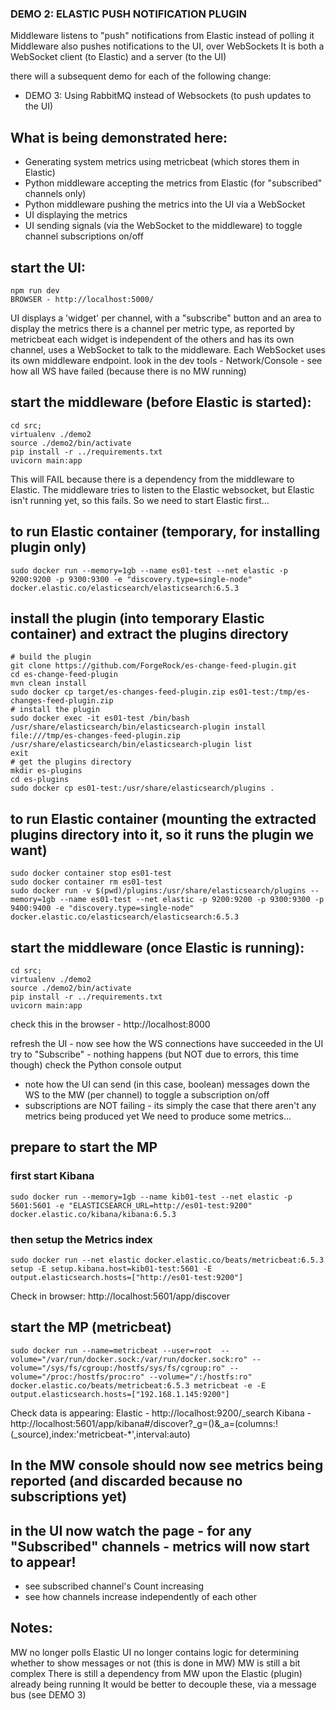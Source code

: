 ### DEMO 2: ELASTIC PUSH NOTIFICATION PLUGIN

Middleware listens to "push" notifications from Elastic instead of polling it
Middleware also pushes notifications to the UI, over WebSockets
It is both a WebSocket client (to Elastic) and a server (to the UI)

there will a subsequent demo for each of the following change:
* DEMO 3: Using RabbitMQ instead of Websockets (to push updates to the UI)

## What is being demonstrated here:
* Generating system metrics using metricbeat (which stores them in Elastic)
* Python middleware accepting the metrics from Elastic (for "subscribed" channels only)
* Python middleware pushing the metrics into the UI via a WebSocket
* UI displaying the metrics
* UI sending signals (via the WebSocket to the middleware) to toggle channel subscriptions on/off

## start the UI:
    npm run dev
    BROWSER - http://localhost:5000/

UI displays a 'widget' per channel, with a "subscribe" button and an area to display the metrics
there is a channel per metric type, as reported by metricbeat
each widget is independent of the others and has its own channel, uses a WebSocket to talk to the middleware. Each WebSocket uses its own middleware endpoint.
look in the dev tools - Network/Console - see how all WS have failed (because there is no MW running)

## start the middleware (before Elastic is started):
    cd src; 
    virtualenv ./demo2
    source ./demo2/bin/activate
    pip install -r ../requirements.txt     
    uvicorn main:app

This will FAIL because there is a dependency from the middleware to Elastic. 
The middleware tries to listen to the Elastic websocket, but Elastic isn't running yet, so this fails.
So we need to start Elastic first...

## to run Elastic container (temporary, for installing plugin only)
    sudo docker run --memory=1gb --name es01-test --net elastic -p 9200:9200 -p 9300:9300 -e "discovery.type=single-node" docker.elastic.co/elasticsearch/elasticsearch:6.5.3

## install the plugin (into temporary Elastic container) and extract the plugins directory 
    # build the plugin
    git clone https://github.com/ForgeRock/es-change-feed-plugin.git
    cd es-change-feed-plugin
    mvn clean install  
    sudo docker cp target/es-changes-feed-plugin.zip es01-test:/tmp/es-changes-feed-plugin.zip
    # install the plugin
    sudo docker exec -it es01-test /bin/bash
    /usr/share/elasticsearch/bin/elasticsearch-plugin install file:///tmp/es-changes-feed-plugin.zip
    /usr/share/elasticsearch/bin/elasticsearch-plugin list
    exit
    # get the plugins directory
    mkdir es-plugins
    cd es-plugins
    sudo docker cp es01-test:/usr/share/elasticsearch/plugins .

## to run Elastic container (mounting the extracted plugins directory into it, so it runs the plugin we want)
    sudo docker container stop es01-test
    sudo docker container rm es01-test
    sudo docker run -v $(pwd)/plugins:/usr/share/elasticsearch/plugins --memory=1gb --name es01-test --net elastic -p 9200:9200 -p 9300:9300 -p 9400:9400 -e "discovery.type=single-node" docker.elastic.co/elasticsearch/elasticsearch:6.5.3


## start the middleware (once Elastic is running):
    cd src; 
    virtualenv ./demo2
    source ./demo2/bin/activate
    pip install -r ../requirements.txt     
    uvicorn main:app
check this in the browser - http://localhost:8000

refresh the UI - now see how the WS connections have succeeded
in the UI try to "Subscribe" - nothing happens (but NOT due to errors, this time though)
check the Python console output 
  - note how the UI can send (in this case, boolean) messages down the WS to the MW (per channel) to toggle a subscription on/off
  - subscriptions are NOT failing - its simply the case that there aren't any metrics being produced yet
We need to produce some metrics...  

## prepare to start the MP
### first start Kibana
    sudo docker run --memory=1gb --name kib01-test --net elastic -p 5601:5601 -e "ELASTICSEARCH_URL=http://es01-test:9200" docker.elastic.co/kibana/kibana:6.5.3
### then setup the Metrics index
    sudo docker run --net elastic docker.elastic.co/beats/metricbeat:6.5.3 setup -E setup.kibana.host=kib01-test:5601 -E output.elasticsearch.hosts=["http://es01-test:9200"]
Check in browser:
    http://localhost:5601/app/discover

## start the MP (metricbeat) 
    sudo docker run --name=metricbeat --user=root  --volume="/var/run/docker.sock:/var/run/docker.sock:ro" --volume="/sys/fs/cgroup:/hostfs/sys/fs/cgroup:ro" --volume="/proc:/hostfs/proc:ro" --volume="/:/hostfs:ro" docker.elastic.co/beats/metricbeat:6.5.3 metricbeat -e -E output.elasticsearch.hosts=["192.168.1.145:9200"]

Check data is appearing:
    Elastic - http://localhost:9200/_search
    Kibana  - http://localhost:5601/app/kibana#/discover?_g=()&_a=(columns:!(_source),index:'metricbeat-*',interval:auto)

## In the MW console should now see metrics being reported (and discarded because no subscriptions yet)

## in the UI now watch the page - for any "Subscribed" channels - metrics will now start to appear!
 - see subscribed channel's Count increasing
 - see how channels increase independently of each other

## Notes:
MW no longer polls Elastic
UI no longer contains logic for determining whether to show messages or not (this is done in MW)
MW is still a bit complex
There is still a dependency from MW upon the Elastic (plugin) already being running
It would be better to decouple these, via a message bus (see DEMO 3)
